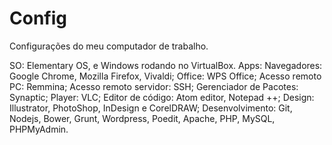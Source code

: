 # Config
Configurações do meu computador de trabalho.

SO: Elementary OS, e Windows rodando no VirtualBox.
Apps: Navegadores: Google Chrome, Mozilla Firefox, Vivaldi;
                   Office: WPS Office;
                   Acesso remoto PC: Remmina;
                   Acesso remoto servidor: SSH;
                   Gerenciador de Pacotes: Synaptic;
                   Player: VLC;
                   Editor de código: Atom editor, Notepad ++;
                   Design: Illustrator, PhotoShop, InDesign e CorelDRAW;
                   Desenvolvimento: Git, Nodejs, Bower, Grunt, Wordpress, Poedit, Apache, PHP, MySQL, PHPMyAdmin.
